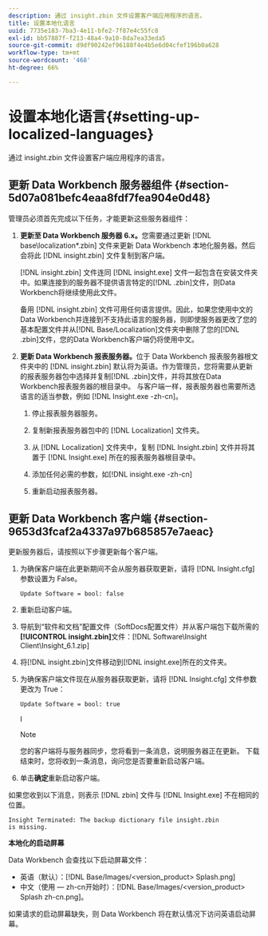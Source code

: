 ```yaml
---
description: 通过 insight.zbin 文件设置客户端应用程序的语言。
title: 设置本地化语言
uuid: 7735e183-7ba3-4e11-bfe2-7f87e4c55fc8
exl-id: bb57887f-f213-48a4-9a10-8da7ea33eda5
source-git-commit: d9df90242ef96188f4e4b5e6d04cfef196b0a628
workflow-type: tm+mt
source-wordcount: '468'
ht-degree: 66%

---
```


# 设置本地化语言{#setting-up-localized-languages}

通过 insight.zbin 文件设置客户端应用程序的语言。

## 更新 Data Workbench 服务器组件 {#section-5d07a081befc4eaa8fdf7fea904e0d48}

管理员必须首先完成以下任务，才能更新这些服务器组件：

1. **更新至 Data Workbench 服务器 6.x。**&#x200B;您需要通过更新 [!DNL base\localization\*.zbin] 文件来更新 Data Workbench 本地化服务器。然后会将此 [!DNL insight.zbin] 文件复制到客户端。

   [!DNL insight.zbin] 文件连同 [!DNL insight.exe] 文件一起包含在安装文件夹中。如果连接到的服务器不提供语言特定的[!DNL .zbin]文件，则Data Workbench将继续使用此文件。

   备用 [!DNL insight.zbin] 文件可用任何语言提供。因此，如果您使用中文的Data Workbench并连接到不支持此语言的服务器，则即使服务器更改了您的基本配置文件并从[!DNL Base/Localization]文件夹中删除了您的[!DNL .zbin]文件，您的Data Workbench客户端仍将使用中文。

1. **更新 Data Workbench 报表服务器。**&#x200B;位于 Data Workbench 报表服务器根文件夹中的 [!DNL insight.zbin] 默认将为英语。作为管理员，您将需要从更新的报表服务器包中选择并复制[!DNL .zbin]文件，并将其放在Data Workbench报表服务器的根目录中。 与客户端一样，报表服务器也需要所选语言的适当参数，例如 [!DNL Insight.exe -zh-cn]。

   1. 停止报表服务器服务。
   1. 复制新报表服务器包中的 [!DNL Localization] 文件夹。
   1. 从 [!DNL Localization] 文件夹中，复制 [!DNL Insight.zbin] 文件并将其置于 [!DNL Insight.exe] 所在的报表服务器根目录中。

   1. 添加任何必需的参数，如[!DNL insight.exe -zh-cn]
   1. 重新启动报表服务器。

## 更新 Data Workbench 客户端  {#section-9653d3fcaf2a4337a97b685857e7aeac}

更新服务器后，请按照以下步骤更新每个客户端。

1. 为确保客户端在此更新期间不会从服务器获取更新，请将 [!DNL Insight.cfg] 参数设置为 False。

   ```
   Update Software = bool: false
   ```

1. 重新启动客户端。
1. 导航到“软件和文档”配置文件（SoftDocs配置文件）并从客户端包下载所需的&#x200B;**[!UICONTROL insight.zbin]**&#x200B;文件：[!DNL Software\Insight Client\Insight_6.1.zip]

1. 将[!DNL insight.zbin]文件移动到[!DNL insight.exe]所在的文件夹。

1. 为确保客户端文件现在从服务器获取更新，请将 [!DNL Insight.cfg] 文件参数更改为 True：

   ```
   Update Software = bool: true
   ```

   I

   >[!NOTE]
   >
   >您的客户端将与服务器同步，您将看到一条消息，说明服务器正在更新。 下载结束时，您将收到一条消息，询问您是否要重新启动客户端。

1. 单击&#x200B;**确定**&#x200B;重新启动客户端。

如果您收到以下消息，则表示 [!DNL zbin] 文件与 [!DNL Insight.exe] 不在相同的位置。

```
Insight Terminated: The backup dictionary file insight.zbin 
is missing.
```

**本地化的启动屏幕**

Data Workbench 会查找以下启动屏幕文件：

* 英语（默认）：[!DNL Base/Images/<version_product> Splash.png]
* 中文（使用 — zh-cn开始时）：[!DNL Base/Images/<version_product> Splash zh-cn.png]。

如果请求的启动屏幕缺失，则 Data Workbench 将在默认情况下访问英语启动屏幕。

<!-- <a id="section_91AE5EF234C14652A7B04082A22629AB"></a> -->
